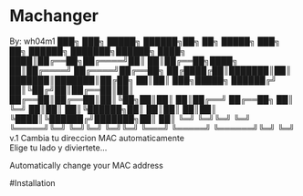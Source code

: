 # Machanger
By: wh04m1
███╗   ███╗ █████╗  ██████╗██╗  ██╗ █████╗ ███╗   ██╗ ██████╗ ███████╗██████╗ 
████╗ ████║██╔══██╗██╔════╝██║  ██║██╔══██╗████╗  ██║██╔════╝ ██╔════╝██╔══██╗
██╔████╔██║███████║██║     ███████║███████║██╔██╗ ██║██║  ███╗█████╗  ██████╔╝
██║╚██╔╝██║██╔══██║██║     ██╔══██║██╔══██║██║╚██╗██║██║   ██║██╔══╝  ██╔══██╗
██║ ╚═╝ ██║██║  ██║╚██████╗██║  ██║██║  ██║██║ ╚████║╚██████╔╝███████╗██║  ██║
╚═╝     ╚═╝╚═╝  ╚═╝ ╚═════╝╚═╝  ╚═╝╚═╝  ╚═╝╚═╝  ╚═══╝ ╚═════╝ ╚══════╝╚═╝  ╚═╝ v.1 
                      Cambia tu direccion MAC automaticamente                                                
                           Elige tu lado y diviertete...     

Automatically change your MAC address

#Installation
